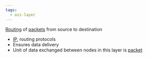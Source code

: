```yaml
---
tags:
  - osi-layer
---
```

[Routing](OSI%20layers/Network%20Layer/Routing/Routing.md) of [packets](../../Packet.md) from source to destination
- [IP](IP/IP.md), routing protocols
- Ensures data delivery
- Unit of data exchanged between nodes in this layer is [packet](../../Packet.md)

